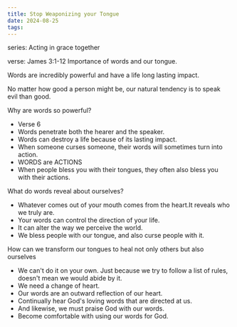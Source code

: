 ```yaml
---
title: Stop Weaponizing your Tongue
date: 2024-08-25
tags:
---
```

series: Acting in grace together

verse: James 3:1-12
Importance of words and our tongue.

Words are incredibly powerful and have a life long lasting impact.

No matter how good a person might be, our natural tendency is to speak evil than good. 

Why are words so powerful?
- Verse 6
- Words penetrate both the hearer and the speaker. 
- Words can destroy a life because of its lasting impact. 
- When someone curses someone, their words will sometimes turn into action. 
- WORDS are ACTIONS
- When people bless you with their tongues, they often also bless you with their actions.

What do words reveal about ourselves?
- Whatever comes out of your mouth comes from the heart.It reveals who we truly are. 
- Your words can control the direction of your life. 
- It can alter the way we perceive the world.
- We bless people with our tongue, and also curse people with it.

How can we transform our tongues to heal not only others but also ourselves
- We can't do it on your own. Just because we try to follow a list of rules, doesn't mean we would abide by it.
- We need a change of heart.
- Our words are an outward reflection of our heart. 
- Continually hear God's loving words that are directed at us.
- And likewise, we must praise God with our words. 
- Become comfortable with using our words for God. 
